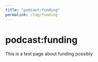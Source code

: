 ```yaml
---
title: "podcast:funding"
permalink: /tag/funding
---
```


# podcast:funding

This is a test page about funding possibly
